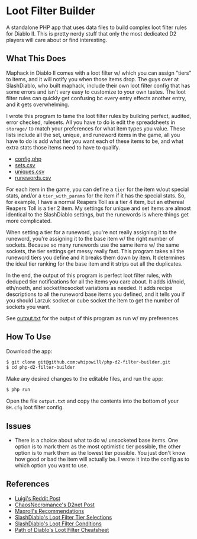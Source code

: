 # Loot Filter Builder

A standalone PHP app that uses data files to build complex loot filter rules for Diablo II.  This is pretty nerdy stuff that only the most dedicated D2 players will care about or find interesting.

## What This Does

Maphack in Diablo II comes with a loot filter w/ which you can assign "tiers" to items, and it will notify you when those items drop.  The guys over at SlashDiablo, who built maphack, include their own loot filter config that has some errors and isn't very easy to customize to your own tastes.  The loot filter rules can quickly get confusing bc every entry effects another entry, and it gets overwhelming.

I wrote this program to tame the loot filter rules by building perfect, audited, error checked, rulesets.  All you have to do is edit the spreadsheets in ``storage/`` to match your preferences for what item types you value.  These lists include all the set, unique, and runeword items in the game, all you have to do is add what tier you want each of these items to be, and what extra stats those items need to have to qualify.

- [config.php](https://raw.githubusercontent.com/whipowill/php-d2-lfb/master/config/config.php)
- [sets.csv](https://raw.githubusercontent.com/whipowill/php-d2-lfb/master/storage/sets.csv)
- [uniques.csv](https://raw.githubusercontent.com/whipowill/php-d2-lfb/master/storage/uniques.csv)
- [runewords.csv](https://raw.githubusercontent.com/whipowill/php-d2-lfb/master/storage/runewords.csv)

For each item in the game, you can define a ``tier`` for the item w/out special stats, and/or a ``tier_with_params`` for the item if it has the special stats.  So, for example, I have a normal Reapers Toll as a tier 4 item, but an ethereal Reapers Toll is a tier 2 item.  My settings for unique and set items are almost identical to the SlashDiablo settings, but the runewords is where things get more complicated.

When setting a tier for a runeword, you're not really assigning it to the runeword, you're assigning it to the base item w/ the right number of sockets.  Because so many runewords use the same items w/ the same sockets, the tier settings get messy really fast.  This program takes all the runeword tiers you define and it breaks them down by item.  It determines the ideal tier ranking for the base item and it strips out all the duplicates.

In the end, the output of this program is perfect loot filter rules, with deduped tier notifications for all the items you care about.  It adds id/noid, eth/noeth, and socket/nosocket variations as needed.  It adds recipe descriptions to all the runeword base items you defined, and it tells you if you should Larzuk socket or cube socket the item to get the number of sockets you want.

See [output.txt](https://raw.githubusercontent.com/whipowill/php-d2-lfb/master/output.txt) for the output of this program as run w/ my preferences.

## How To Use

Download the app:

```bash
$ git clone git@github.com:whipowill/php-d2-filter-builder.git
$ cd php-d2-filter-builder
```

Make any desired changes to the editable files, and run the app:

```bash
$ php run
```

Open the file ``output.txt`` and copy the contents into the bottom of your ``BH.cfg`` loot filter config.

## Issues

- There is a choice about what to do w/ unsocketed base items.  One option is to mark them as the most optimistic tier possible, the other option is to mark them as the lowest tier possible.  You just don't know how good or bad the item will actually be.  I wrote it into the config as to which option you want to use.

## References

- [Luigi's Reddit Post](https://www.reddit.com/user/luigi13579/comments/phxd1g/diablo_ii_base_guide/)
- [ChaosNecromance's D2net Post](https://www.diabloii.net/forums/threads/iso-base-item-guide-for-runeword-creation.403767/)
- [Maxroll's Recommendations](https://d2.maxroll.gg/items/runewords)
- [SlashDiablo's Loot Filter Tier Selections](https://raw.githubusercontent.com/youbetterdont/bhconfig/master/BH.cfg)
- [SlashDiablo's Loot Filter Conditions](https://github.com/planqi/slashdiablo-maphack/wiki/Advanced-Item-Display#other-conditions)
- [Path of Diablo's Loot Filter Cheatsheet](https://wiki.projectdiablo2.com/wiki/Item_Filtering)